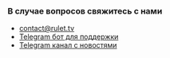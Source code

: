 ### В случае вопросов свяжитесь с нами

* [contact@rulet.tv](contact@rulet.tv)
* [Telegram бот для поддержки](https://t.me/podderjka2023bot)
* [Telegram канал с новостями](https://t.me/ruletTVnews)
